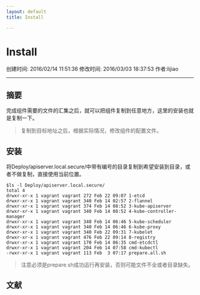 ```yaml
---
layout: default
title: Install

---
```


# Install
创建时间: 2016/02/14 11:51:36  修改时间: 2016/03/03 18:37:53 作者:lijiao

----

## 摘要

完成组件需要的文件的汇集之后，就可以把组件复制到任意地方，这里的安装也就是复制一下。

>复制到目标地址之后，根据实际情况，修改组件的配置文件。

## 安装

将Deploy/apiserver.local.secure/中带有编号的目录复制到希望安装到目录，或者不做复制，直接使用当前位置。

	$ls -l Deploy/apiserver.local.secure/
	total 4
	drwxr-xr-x 1 vagrant vagrant 272 Feb 22 09:07 1-etcd
	drwxr-xr-x 1 vagrant vagrant 340 Feb 14 02:57 2-flannel
	drwxr-xr-x 1 vagrant vagrant 374 Feb 14 08:52 3-kube-apiserver
	drwxr-xr-x 1 vagrant vagrant 340 Feb 14 08:52 4-kube-controller-manager
	drwxr-xr-x 1 vagrant vagrant 340 Feb 14 06:46 5-kube-scheduler
	drwxr-xr-x 1 vagrant vagrant 340 Feb 14 06:46 6-kube-proxy
	drwxr-xr-x 1 vagrant vagrant 340 Feb 22 09:31 7-kubelet
	drwxr-xr-x 1 vagrant vagrant 476 Feb 22 09:14 8-registry
	drwxr-xr-x 1 vagrant vagrant 170 Feb 14 06:35 cmd-etcdctl
	drwxr-xr-x 1 vagrant vagrant 204 Feb 14 07:58 cmd-kubectl
	-rwxr-xr-x 1 vagrant vagrant 113 Feb  3 07:17 prepare.all.sh

>注意必须是prepare.sh成功运行再安装，否则可能文件不全或者目录缺失。

## 文献
